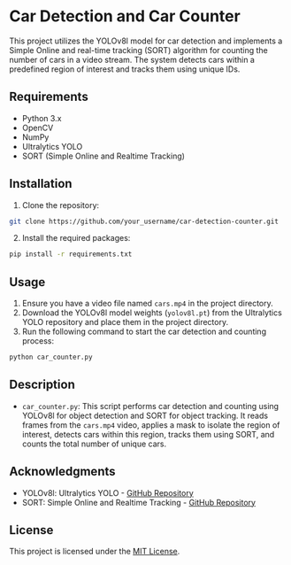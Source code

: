 # Car Detection and Car Counter

This project utilizes the YOLOv8l model for car detection and implements a Simple Online and real-time tracking (SORT) algorithm for counting the number of cars in a video stream. The system detects cars within a predefined region of interest and tracks them using unique IDs.

## Requirements

- Python 3.x
- OpenCV
- NumPy
- Ultralytics YOLO
- SORT (Simple Online and Realtime Tracking)

## Installation

1. Clone the repository:

```bash
git clone https://github.com/your_username/car-detection-counter.git
```

2. Install the required packages:

```bash
pip install -r requirements.txt
```

## Usage

1. Ensure you have a video file named `cars.mp4` in the project directory.
2. Download the YOLOv8l model weights (`yolov8l.pt`) from the Ultralytics YOLO repository and place them in the project directory.
3. Run the following command to start the car detection and counting process:

```bash
python car_counter.py
```

## Description

- `car_counter.py`: This script performs car detection and counting using YOLOv8l for object detection and SORT for object tracking. It reads frames from the `cars.mp4` video, applies a mask to isolate the region of interest, detects cars within this region, tracks them using SORT, and counts the total number of unique cars.

## Acknowledgments

- YOLOv8l: Ultralytics YOLO - [GitHub Repository](https://github.com/ultralytics/yolov5)
- SORT: Simple Online and Realtime Tracking - [GitHub Repository](https://github.com/abewley/sort)

## License

This project is licensed under the [MIT License](LICENSE).
